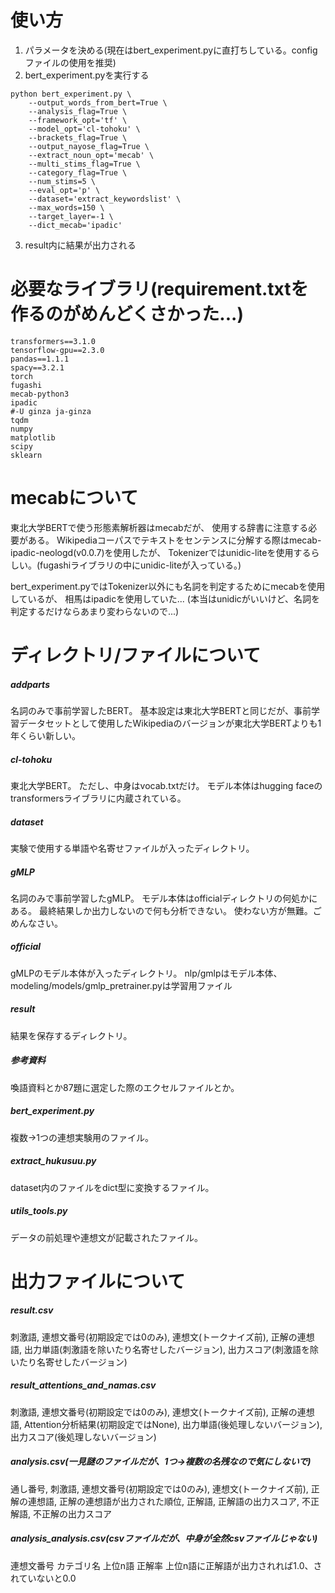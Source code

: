 # 使い方
1. パラメータを決める(現在はbert_experiment.pyに直打ちしている。configファイルの使用を推奨)
2. bert_experiment.pyを実行する
```
python bert_experiment.py \
	--output_words_from_bert=True \
	--analysis_flag=True \
	--framework_opt='tf' \
	--model_opt='cl-tohoku' \
	--brackets_flag=True \
	--output_nayose_flag=True \
	--extract_noun_opt='mecab' \
	--multi_stims_flag=True \
	--category_flag=True \
	--num_stims=5 \
	--eval_opt='p' \
	--dataset='extract_keywordslist' \
	--max_words=150 \
	--target_layer=-1 \
	--dict_mecab='ipadic'
```               
3. result内に結果が出力される


# 必要なライブラリ(requirement.txtを作るのがめんどくさかった...)
```
transformers==3.1.0
tensorflow-gpu==2.3.0
pandas==1.1.1
spacy==3.2.1
torch
fugashi
mecab-python3
ipadic
#-U ginza ja-ginza
tqdm
numpy
matplotlib
scipy
sklearn
```


# mecabについて
東北大学BERTで使う形態素解析器はmecabだが、
使用する辞書に注意する必要がある。
Wikipediaコーパスでテキストをセンテンスに分解する際はmecab-ipadic-neologd(v0.0.7)を使用したが、
Tokenizerではunidic-liteを使用するらしい。(fugashiライブラリの中にunidic-liteが入っている。)

bert_experiment.pyではTokenizer以外にも名詞を判定するためにmecabを使用しているが、
相馬はipadicを使用していた...
(本当はunidicがいいけど、名詞を判定するだけならあまり変わらないので...)


# ディレクトリ/ファイルについて
##### addparts
名詞のみで事前学習したBERT。
基本設定は東北大学BERTと同じだが、事前学習データセットとして使用したWikipediaのバージョンが東北大学BERTよりも1年くらい新しい。

##### cl-tohoku
東北大学BERT。
ただし、中身はvocab.txtだけ。
モデル本体はhugging faceのtransformersライブラリに内蔵されている。

##### dataset
実験で使用する単語や名寄せファイルが入ったディレクトリ。

##### gMLP
名詞のみで事前学習したgMLP。
モデル本体はofficialディレクトリの何処かにある。
最終結果しか出力しないので何も分析できない。
使わない方が無難。ごめんなさい。

##### official
gMLPのモデル本体が入ったディレクトリ。
nlp/gmlpはモデル本体、
modeling/models/gmlp_pretrainer.pyは学習用ファイル

##### result
結果を保存するディレクトリ。

##### 参考資料
喚語資料とか87題に選定した際のエクセルファイルとか。

##### bert_experiment.py
複数→1つの連想実験用のファイル。

##### extract_hukusuu.py
dataset内のファイルをdict型に変換するファイル。

##### utils_tools.py
データの前処理や連想文が記載されたファイル。


# 出力ファイルについて
##### result.csv
刺激語, 連想文番号(初期設定では0のみ), 連想文(トークナイズ前), 正解の連想語, 出力単語(刺激語を除いたり名寄せしたバージョン), 出力スコア(刺激語を除いたり名寄せしたバージョン)

##### result_attentions_and_namas.csv
刺激語, 連想文番号(初期設定では0のみ), 連想文(トークナイズ前), 正解の連想語, Attention分析結果(初期設定ではNone), 出力単語(後処理しないバージョン), 出力スコア(後処理しないバージョン)

##### analysis.csv(一見謎のファイルだが、1つ→複数の名残なので気にしないで)
通し番号, 刺激語, 連想文番号(初期設定では0のみ), 連想文(トークナイズ前), 正解の連想語, 正解の連想語が出力された順位, 正解語, 正解語の出力スコア, 不正解語, 不正解の出力スコア

##### analysis_analysis.csv(csvファイルだが、中身が全然csvファイルじゃない)
連想文番号
カテゴリ名
上位n語
正解率
上位n語に正解語が出力されれば1.0、されていないと0.0